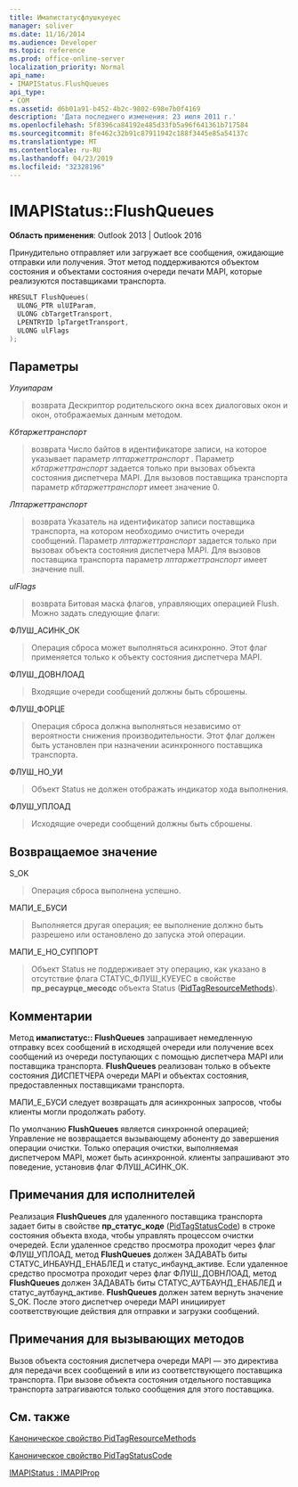 ```yaml
---
title: Имапистатусфлушкуеуес
manager: soliver
ms.date: 11/16/2014
ms.audience: Developer
ms.topic: reference
ms.prod: office-online-server
localization_priority: Normal
api_name:
- IMAPIStatus.FlushQueues
api_type:
- COM
ms.assetid: d6b01a91-b452-4b2c-9802-698e7b0f4169
description: 'Дата последнего изменения: 23 июля 2011 г.'
ms.openlocfilehash: 5f8396ca84192e485d33fb5a96f641361b717584
ms.sourcegitcommit: 8fe462c32b91c87911942c188f3445e85a54137c
ms.translationtype: MT
ms.contentlocale: ru-RU
ms.lasthandoff: 04/23/2019
ms.locfileid: "32328196"
---
```

# <a name="imapistatusflushqueues"></a>IMAPIStatus::FlushQueues

  
  
**Область применения**: Outlook 2013 | Outlook 2016 
  
Принудительно отправляет или загружает все сообщения, ожидающие отправки или получения. Этот метод поддерживаются объектом состояния и объектами состояния очереди печати MAPI, которые реализуются поставщиками транспорта.
  
```cpp
HRESULT FlushQueues(
  ULONG_PTR ulUIParam,
  ULONG cbTargetTransport,
  LPENTRYID lpTargetTransport,
  ULONG ulFlags
);
```

## <a name="parameters"></a>Параметры

 _Улуипарам_
  
> возврата Дескриптор родительского окна всех диалоговых окон и окон, отображаемых данным методом.
    
 _Кбтаржеттранспорт_
  
> возврата Число байтов в идентификаторе записи, на которое указывает параметр _лптаржеттранспорт_ . Параметр _кбтаржеттранспорт_ задается только при вызовах объекта состояния диспетчера MAPI. Для вызовов поставщика транспорта параметр _кбтаржеттранспорт_ имеет значение 0. 
    
 _Лптаржеттранспорт_
  
> возврата Указатель на идентификатор записи поставщика транспорта, на котором необходимо очистить очереди сообщений. Параметр _лптаржеттранспорт_ задается только при вызовах объекта состояния диспетчера MAPI. Для вызовов поставщика транспорта параметр _лптаржеттранспорт_ имеет значение null. 
    
 _ulFlags_
  
> возврата Битовая маска флагов, управляющих операцией Flush. Можно задать следующие флаги:
    
ФЛУШ_АСИНК_ОК 
  
> Операция сброса может выполняться асинхронно. Этот флаг применяется только к объекту состояния диспетчера MAPI. 
    
ФЛУШ_ДОВНЛОАД 
  
> Входящие очереди сообщений должны быть сброшены.
    
ФЛУШ_ФОРЦЕ 
  
> Операция сброса должна выполняться независимо от вероятности снижения производительности. Этот флаг должен быть установлен при назначении асинхронного поставщика транспорта.
    
ФЛУШ_НО_УИ 
  
> Объект Status не должен отображать индикатор хода выполнения.
    
ФЛУШ_УПЛОАД 
  
> Исходящие очереди сообщений должны быть сброшены.
    
## <a name="return-value"></a>Возвращаемое значение

S_OK 
  
> Операция сброса выполнена успешно.
    
МАПИ_Е_БУСИ 
  
> Выполняется другая операция; ее выполнение должно быть разрешено или остановлено до запуска этой операции.
    
МАПИ_Е_НО_СУППОРТ 
  
> Объект Status не поддерживает эту операцию, как указано в отсутствие флага СТАТУС_ФЛУШ_КУЕУЕС в свойстве **пр_ресаурце_месодс** объекта Status ([PidTagResourceMethods](pidtagresourcemethods-canonical-property.md)).
    
## <a name="remarks"></a>Комментарии

Метод **имапистатус:: FlushQueues** запрашивает немедленную отправку всех сообщений в исходящей очереди или получение всех сообщений из очереди поступающих с помощью диспетчера MAPI или поставщика транспорта. **FlushQueues** реализован только в объекте состояния ДИСПЕТЧЕРА очереди MAPI и объектах состояния, предоставленных поставщиками транспорта. 
  
МАПИ_Е_БУСИ следует возвращать для асинхронных запросов, чтобы клиенты могли продолжать работу. 
  
По умолчанию **FlushQueues** является синхронной операцией; Управление не возвращается вызывающему абоненту до завершения операции очистки. Только операция очистки, выполняемая диспетчером MAPI, может быть асинхронной. клиенты запрашивают это поведение, установив флаг ФЛУШ_АСИНК_ОК. 
  
## <a name="notes-to-implementers"></a>Примечания для исполнителей

Реализация **FlushQueues** для удаленного поставщика транспорта задает биты в свойстве **пр_статус_коде** ([PidTagStatusCode](pidtagstatuscode-canonical-property.md)) в строке состояния объекта входа, чтобы управлять процессом очистки очередей. Если удаленное средство просмотра проходит через флаг ФЛУШ_УПЛОАД, метод **FlushQueues** должен ЗАДАВАТЬ биты СТАТУС_ИНБАУНД_ЕНАБЛЕД и статус_инбаунд_активе. Если удаленное средство просмотра проходит через флаг ФЛУШ_ДОВНЛОАД, метод **FlushQueues** должен ЗАДАВАТЬ биты СТАТУС_АУТБАУНД_ЕНАБЛЕД и статус_аутбаунд_активе. **FlushQueues** должен затем вернуть значение S_OK. После этого диспетчер очереди MAPI инициирует соответствующие действия для отправки и загрузки сообщений. 
  
## <a name="notes-to-callers"></a>Примечания для вызывающих методов

Вызов объекта состояния диспетчера очереди MAPI — это директива для передачи всех сообщений в или из соответствующего поставщика транспорта. При вызове объекта состояния отдельного поставщика транспорта затрагиваются только сообщения для этого поставщика.
  
## <a name="see-also"></a>См. также



[Каноническое свойство PidTagResourceMethods](pidtagresourcemethods-canonical-property.md)
  
[Каноническое свойство PidTagStatusCode](pidtagstatuscode-canonical-property.md)
  
[IMAPIStatus : IMAPIProp](imapistatusimapiprop.md)

